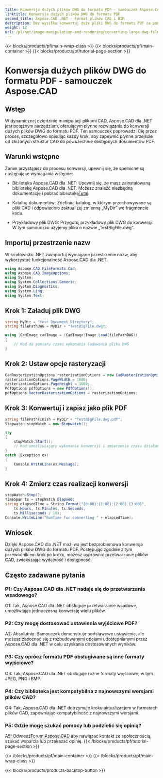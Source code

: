 ```yaml
---
title: Konwersja dużych plików DWG do formatu PDF - samouczek Aspose.CAD
linktitle: Konwersja dużych plików DWG do formatu PDF
second_title: Aspose.CAD .NET - Format plików CAD i BIM
description: Bez wysiłku konwertuj duże pliki DWG do formatu PDF za pomocą Aspose.CAD dla .NET. Usprawnij procesy CAD dzięki temu samouczkowi krok po kroku.
weight: 12
url: /pl/net/image-manipulation-and-rendering/converting-large-dwg-files-to-pdf/
---
```


{{< blocks/products/pf/main-wrap-class >}}
{{< blocks/products/pf/main-container >}}
{{< blocks/products/pf/tutorial-page-section >}}

# Konwersja dużych plików DWG do formatu PDF - samouczek Aspose.CAD

## Wstęp

W dynamicznej dziedzinie manipulacji plikami CAD, Aspose.CAD dla .NET jest potężnym narzędziem, oferującym płynne rozwiązania do konwersji dużych plików DWG do formatu PDF. Ten samouczek poprowadzi Cię przez proces, szczegółowo opisując każdy krok, aby zapewnić płynne przejście od złożonych struktur CAD do powszechnie dostępnych dokumentów PDF.

## Warunki wstępne

Zanim przystąpisz do procesu konwersji, upewnij się, że spełnione są następujące wymagania wstępne:

- Biblioteka Aspose.CAD dla .NET: Upewnij się, że masz zainstalowaną bibliotekę Aspose.CAD dla .NET. Możesz znaleźć niezbędną dokumentację i pobrać bibliotekę[Tutaj](https://reference.aspose.com/cad/net/).

- Katalog dokumentów: Zdefiniuj katalog, w którym przechowywane są pliki CAD i odpowiednio zaktualizuj zmienną „MyDir” we fragmencie kodu.

- Przykładowy plik DWG: Przygotuj przykładowy plik DWG do konwersji. W tym samouczku użyjemy pliku o nazwie „TestBigFile.dwg”.

## Importuj przestrzenie nazw

W środowisku .NET zaimportuj wymagane przestrzenie nazw, aby wykorzystać funkcjonalność Aspose.CAD dla .NET.

```csharp
using Aspose.CAD.FileFormats.Cad;
using Aspose.CAD.ImageOptions;
using System;
using System.Collections.Generic;
using System.Diagnostics;
using System.Linq;
using System.Text;
```

## Krok 1: Załaduj plik DWG

```csharp
string MyDir = "Your Document Directory";
string filePathDWG = MyDir + "TestBigFile.dwg";

using (CadImage cadImage = (CadImage)Image.Load(filePathDWG))
{
    // Kod do pomiaru czasu wykonania ładowania pliku DWG
}
```

## Krok 2: Ustaw opcje rasteryzacji

```csharp
CadRasterizationOptions rasterizationOptions = new CadRasterizationOptions();
rasterizationOptions.PageWidth = 1600;
rasterizationOptions.PageHeight = 1600;
PdfOptions pdfOptions = new PdfOptions();
pdfOptions.VectorRasterizationOptions = rasterizationOptions;
```

## Krok 3: Konwertuj i zapisz jako plik PDF

```csharp
string filePathFinish = MyDir + "TestBigFile.dwg.pdf";
Stopwatch stopWatch = new Stopwatch();

try
{
    stopWatch.Start();
    // Kod umożliwiający wykonanie konwersji i zmierzenie czasu działania
}
catch (Exception ex)
{
    Console.WriteLine(ex.Message);
}
```

## Krok 4: Zmierz czas realizacji konwersji

```csharp
stopWatch.Stop();
TimeSpan ts = stopWatch.Elapsed;
string elapsedTime = String.Format("{0:00}:{1:00}:{2:00}.{3:00}",
    ts.Hours, ts.Minutes, ts.Seconds,
    ts.Milliseconds / 10);
Console.WriteLine("RunTime for converting " + elapsedTime);
```

## Wniosek

Dzięki Aspose.CAD dla .NET możliwa jest bezproblemowa konwersja dużych plików DWG do formatu PDF. Postępując zgodnie z tym przewodnikiem krok po kroku, możesz usprawnić przetwarzanie plików CAD, zwiększając wydajność i dostępność.

## Często zadawane pytania

### P1: Czy Aspose.CAD dla .NET nadaje się do przetwarzania wsadowego?

O1: Tak, Aspose.CAD dla .NET obsługuje przetwarzanie wsadowe, umożliwiając jednoczesną konwersję wielu plików.

### P2: Czy mogę dostosować ustawienia wyjściowe PDF?

A2: Absolutnie. Samouczek demonstruje podstawowe ustawienia, ale możesz zapoznać się z rozbudowanymi opcjami udostępnianymi przez Aspose.CAD dla .NET w celu uzyskania dostosowanych wyników.

### P3: Czy oprócz formatu PDF obsługiwane są inne formaty wyjściowe?

O3: Tak, Aspose.CAD dla .NET obsługuje różne formaty wyjściowe, w tym JPEG, PNG i BMP.

### P4: Czy biblioteka jest kompatybilna z najnowszymi wersjami plików CAD?

O4: Tak, Aspose.CAD dla .NET dotrzymuje kroku aktualizacjom w formatach plików CAD, zapewniając kompatybilność z najnowszymi wersjami.

### P5: Gdzie mogę szukać pomocy lub podzielić się opinią?

A5: Odwiedź[Forum Aspose.CAD](https://forum.aspose.com/c/cad/19) aby nawiązać kontakt ze społecznością, szukać wsparcia lub przekazać opinię.
{{< /blocks/products/pf/tutorial-page-section >}}

{{< /blocks/products/pf/main-container >}}
{{< /blocks/products/pf/main-wrap-class >}}

{{< blocks/products/products-backtop-button >}}
